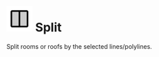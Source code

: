 # ![](../../.gitbook/assets/split-room.svg) Split

Split rooms or roofs by the selected lines/polylines.